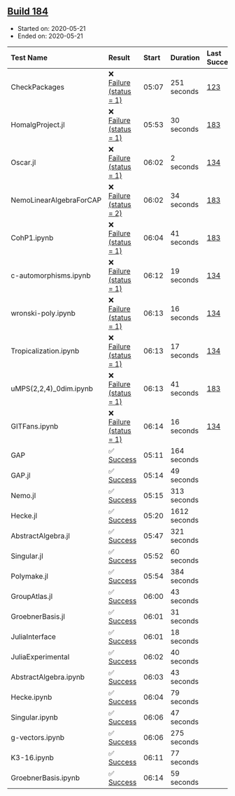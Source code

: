 ## [Build 184](https://oscarci.mathematik.uni-kl.de/job/oscar-stable/184/)

* Started on: 2020-05-21
* Ended on: 2020-05-21

| Test Name    | Result | Start | Duration | Last Success | First Failure |
|:-------------|:-------|:------|:---------|:-------------|:--------------|
| CheckPackages | ❌ [Failure (status = 1)](https://oscarci.mathematik.uni-kl.de/job/oscar-stable/184/artifact/logs/build-184/CheckPackages.log) | 05:07 | 251 seconds | [123](https://oscarci.mathematik.uni-kl.de/job/oscar-stable/123/) | [124](https://oscarci.mathematik.uni-kl.de/job/oscar-stable/124/) |
| HomalgProject.jl | ❌ [Failure (status = 1)](https://oscarci.mathematik.uni-kl.de/job/oscar-stable/184/artifact/logs/build-184/HomalgProject.jl.log) | 05:53 | 30 seconds | [183](https://oscarci.mathematik.uni-kl.de/job/oscar-stable/183/) | [184](https://oscarci.mathematik.uni-kl.de/job/oscar-stable/184/) |
| Oscar.jl | ❌ [Failure (status = 1)](https://oscarci.mathematik.uni-kl.de/job/oscar-stable/184/artifact/logs/build-184/Oscar.jl.log) | 06:02 | 2 seconds | [134](https://oscarci.mathematik.uni-kl.de/job/oscar-stable/134/) | [177](https://oscarci.mathematik.uni-kl.de/job/oscar-stable/177/) |
| NemoLinearAlgebraForCAP | ❌ [Failure (status = 2)](https://oscarci.mathematik.uni-kl.de/job/oscar-stable/184/artifact/logs/build-184/NemoLinearAlgebraForCAP.log) | 06:02 | 34 seconds | [183](https://oscarci.mathematik.uni-kl.de/job/oscar-stable/183/) | [184](https://oscarci.mathematik.uni-kl.de/job/oscar-stable/184/) |
| CohP1.ipynb | ❌ [Failure (status = 1)](https://oscarci.mathematik.uni-kl.de/job/oscar-stable/184/artifact/logs/build-184/CohP1.ipynb.log) | 06:04 | 41 seconds | [183](https://oscarci.mathematik.uni-kl.de/job/oscar-stable/183/) | [184](https://oscarci.mathematik.uni-kl.de/job/oscar-stable/184/) |
| c-automorphisms.ipynb | ❌ [Failure (status = 1)](https://oscarci.mathematik.uni-kl.de/job/oscar-stable/184/artifact/logs/build-184/c-automorphisms.ipynb.log) | 06:12 | 19 seconds | [134](https://oscarci.mathematik.uni-kl.de/job/oscar-stable/134/) | [177](https://oscarci.mathematik.uni-kl.de/job/oscar-stable/177/) |
| wronski-poly.ipynb | ❌ [Failure (status = 1)](https://oscarci.mathematik.uni-kl.de/job/oscar-stable/184/artifact/logs/build-184/wronski-poly.ipynb.log) | 06:13 | 16 seconds | [134](https://oscarci.mathematik.uni-kl.de/job/oscar-stable/134/) | [177](https://oscarci.mathematik.uni-kl.de/job/oscar-stable/177/) |
| Tropicalization.ipynb | ❌ [Failure (status = 1)](https://oscarci.mathematik.uni-kl.de/job/oscar-stable/184/artifact/logs/build-184/Tropicalization.ipynb.log) | 06:13 | 17 seconds | [134](https://oscarci.mathematik.uni-kl.de/job/oscar-stable/134/) | [177](https://oscarci.mathematik.uni-kl.de/job/oscar-stable/177/) |
| uMPS(2,2,4)_0dim.ipynb | ❌ [Failure (status = 1)](https://oscarci.mathematik.uni-kl.de/job/oscar-stable/184/artifact/logs/build-184/uMPS-2-2-4-_0dim.ipynb.log) | 06:13 | 41 seconds | [183](https://oscarci.mathematik.uni-kl.de/job/oscar-stable/183/) | [184](https://oscarci.mathematik.uni-kl.de/job/oscar-stable/184/) |
| GITFans.ipynb | ❌ [Failure (status = 1)](https://oscarci.mathematik.uni-kl.de/job/oscar-stable/184/artifact/logs/build-184/GITFans.ipynb.log) | 06:14 | 16 seconds | [134](https://oscarci.mathematik.uni-kl.de/job/oscar-stable/134/) | [177](https://oscarci.mathematik.uni-kl.de/job/oscar-stable/177/) |
| GAP | ✅ [Success](https://oscarci.mathematik.uni-kl.de/job/oscar-stable/184/artifact/logs/build-184/GAP.log) | 05:11 | 164 seconds |  |  |
| GAP.jl | ✅ [Success](https://oscarci.mathematik.uni-kl.de/job/oscar-stable/184/artifact/logs/build-184/GAP.jl.log) | 05:14 | 49 seconds |  |  |
| Nemo.jl | ✅ [Success](https://oscarci.mathematik.uni-kl.de/job/oscar-stable/184/artifact/logs/build-184/Nemo.jl.log) | 05:15 | 313 seconds |  |  |
| Hecke.jl | ✅ [Success](https://oscarci.mathematik.uni-kl.de/job/oscar-stable/184/artifact/logs/build-184/Hecke.jl.log) | 05:20 | 1612 seconds |  |  |
| AbstractAlgebra.jl | ✅ [Success](https://oscarci.mathematik.uni-kl.de/job/oscar-stable/184/artifact/logs/build-184/AbstractAlgebra.jl.log) | 05:47 | 321 seconds |  |  |
| Singular.jl | ✅ [Success](https://oscarci.mathematik.uni-kl.de/job/oscar-stable/184/artifact/logs/build-184/Singular.jl.log) | 05:52 | 60 seconds |  |  |
| Polymake.jl | ✅ [Success](https://oscarci.mathematik.uni-kl.de/job/oscar-stable/184/artifact/logs/build-184/Polymake.jl.log) | 05:54 | 384 seconds |  |  |
| GroupAtlas.jl | ✅ [Success](https://oscarci.mathematik.uni-kl.de/job/oscar-stable/184/artifact/logs/build-184/GroupAtlas.jl.log) | 06:00 | 43 seconds |  |  |
| GroebnerBasis.jl | ✅ [Success](https://oscarci.mathematik.uni-kl.de/job/oscar-stable/184/artifact/logs/build-184/GroebnerBasis.jl.log) | 06:01 | 31 seconds |  |  |
| JuliaInterface | ✅ [Success](https://oscarci.mathematik.uni-kl.de/job/oscar-stable/184/artifact/logs/build-184/JuliaInterface.log) | 06:01 | 18 seconds |  |  |
| JuliaExperimental | ✅ [Success](https://oscarci.mathematik.uni-kl.de/job/oscar-stable/184/artifact/logs/build-184/JuliaExperimental.log) | 06:02 | 40 seconds |  |  |
| AbstractAlgebra.ipynb | ✅ [Success](https://oscarci.mathematik.uni-kl.de/job/oscar-stable/184/artifact/logs/build-184/AbstractAlgebra.ipynb.log) | 06:03 | 43 seconds |  |  |
| Hecke.ipynb | ✅ [Success](https://oscarci.mathematik.uni-kl.de/job/oscar-stable/184/artifact/logs/build-184/Hecke.ipynb.log) | 06:04 | 79 seconds |  |  |
| Singular.ipynb | ✅ [Success](https://oscarci.mathematik.uni-kl.de/job/oscar-stable/184/artifact/logs/build-184/Singular.ipynb.log) | 06:06 | 47 seconds |  |  |
| g-vectors.ipynb | ✅ [Success](https://oscarci.mathematik.uni-kl.de/job/oscar-stable/184/artifact/logs/build-184/g-vectors.ipynb.log) | 06:06 | 275 seconds |  |  |
| K3-16.ipynb | ✅ [Success](https://oscarci.mathematik.uni-kl.de/job/oscar-stable/184/artifact/logs/build-184/K3-16.ipynb.log) | 06:11 | 77 seconds |  |  |
| GroebnerBasis.ipynb | ✅ [Success](https://oscarci.mathematik.uni-kl.de/job/oscar-stable/184/artifact/logs/build-184/GroebnerBasis.ipynb.log) | 06:14 | 59 seconds |  |  |
